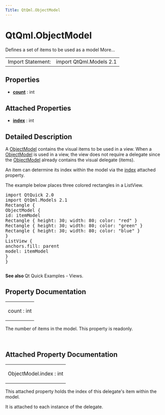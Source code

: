 ```yaml
---
Title: QtQml.ObjectModel
---
```


# QtQml.ObjectModel

<span class="subtitle"></span>
<!-- $$$ObjectModel-brief -->
<p>Defines a set of items to be used as a model More...</p>
<!-- @@@ObjectModel -->
<table class="alignedsummary">
<tr><td class="memItemLeft rightAlign topAlign"> Import Statement:</td><td class="memItemRight bottomAlign"> import QtQml.Models 2.1</td></tr></table><ul>
</ul>
<h2 id="properties">Properties</h2>
<ul>
<li class="fn"><b><b><a href="#count-prop">count</a></b></b> : int</li>
</ul>
<h2 id="attached-properties">Attached Properties</h2>
<ul>
<li class="fn"><b><b><a href="#index-attached-prop">index</a></b></b> : int</li>
</ul>
<!-- $$$ObjectModel-description -->
<h2 id="details">Detailed Description</h2>
</p>
<p>A <a href="index.html">ObjectModel</a> contains the visual items to be used in a view. When a <a href="index.html">ObjectModel</a> is used in a view, the view does not require a delegate since the <a href="index.html">ObjectModel</a> already contains the visual delegate (items).</p>
<p>An item can determine its index within the model via the <a href="#index-attached-prop">index</a> attached property.</p>
<p>The example below places three colored rectangles in a ListView.</p>
<pre class="cpp">import <span class="type">QtQuick</span> <span class="number">2.0</span>
import <span class="type">QtQml</span><span class="operator">.</span>Models <span class="number">2.1</span>
Rectangle {
ObjectModel {
id: itemModel
Rectangle { height: <span class="number">30</span>; width: <span class="number">80</span>; color: <span class="string">&quot;red&quot;</span> }
Rectangle { height: <span class="number">30</span>; width: <span class="number">80</span>; color: <span class="string">&quot;green&quot;</span> }
Rectangle { height: <span class="number">30</span>; width: <span class="number">80</span>; color: <span class="string">&quot;blue&quot;</span> }
}
ListView {
anchors<span class="operator">.</span>fill: parent
model: itemModel
}
}</pre>
<p class="centerAlign"><img src="../../media/visualitemmodel.png" alt="" /></p><p><b>See also </b>Qt Quick Examples - Views.</p>
<!-- @@@ObjectModel -->
<h2>Property Documentation</h2>
<!-- $$$count -->
<table class="qmlname"><tr valign="top" id="count-prop"><td class="tblQmlPropNode"><p><span class="name">count</span> : <span class="type">int</span></p></td></tr></table><p>The number of items in the model. This property is readonly.</p>
<!-- @@@count -->
<br/>
<h2>Attached Property Documentation</h2>
<!-- $$$index -->
<table class="qmlname"><tr valign="top" id="index-attached-prop"><td class="tblQmlPropNode"><p><span class="name">ObjectModel.index</span> : <span class="type">int</span></p></td></tr></table><p>This attached property holds the index of this delegate's item within the model.</p>
<p>It is attached to each instance of the delegate.</p>
<!-- @@@index -->
<br/>
